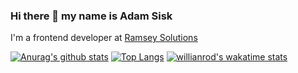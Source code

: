 ### Hi there 👋 my name is Adam Sisk
I'm a frontend developer at [Ramsey Solutions](https://www.ramseyinhouse.com/)

[![Anurag's github stats](https://github-readme-stats.vercel.app/api?username=CalamityAdam&theme=cobalt)](https://github.com/anuraghazra/github-readme-stats)
[![Top Langs](https://github-readme-stats.vercel.app/api/top-langs/?username=CalamityAdam&layout=compact&theme=cobalt)](https://github.com/anuraghazra/github-readme-stats)
[![willianrod's wakatime stats](https://github-readme-stats.vercel.app/api/wakatime?username=CalamityAdam&layout=compact)](https://github.com/anuraghazra/github-readme-stats)



<!--
**CalamityAdam/CalamityAdam** is a ✨ _special_ ✨ repository because its `README.md` (this file) appears on your GitHub profile.

Here are some ideas to get you started:

- 🔭 I’m currently working on ...
- 🌱 I’m currently learning ...
- 👯 I’m looking to collaborate on ...
- 🤔 I’m looking for help with ...
- 💬 Ask me about ...
- 📫 How to reach me: ...
- 😄 Pronouns: ...
- ⚡ Fun fact: ...
-->
